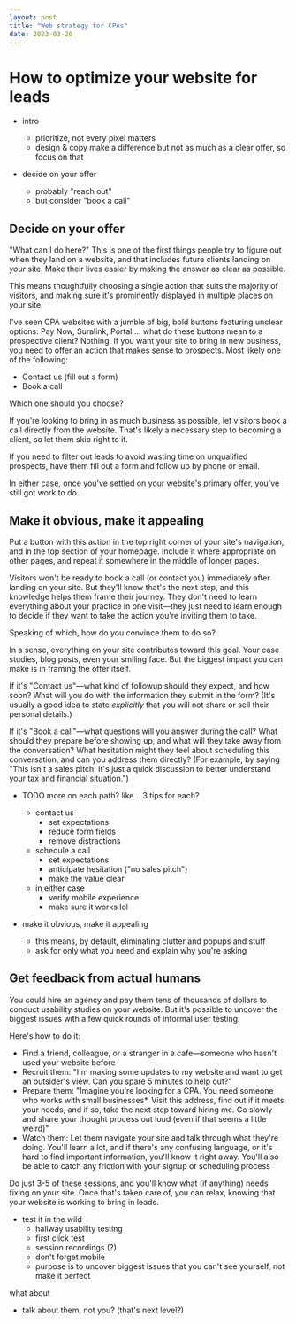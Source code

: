 ```yaml
---
layout: post
title: "Web strategy for CPAs"
date: 2023-03-20
---
```


# How to optimize your website for leads

- intro
  - prioritize, not every pixel matters
  - design & copy make a difference but not as much as a clear offer, so focus on that

- decide on your offer
  - probably "reach out"
  - but consider "book a call"

## Decide on your offer

"What can I do here?" This is one of the first things people try to figure out when they land on a website, and that includes future clients landing on _your_ site. Make their lives easier by making the answer as clear as possible.

This means thoughtfully choosing a single action that suits the majority of visitors, and making sure it's prominently displayed in multiple places on your site.

I've seen CPA websites with a jumble of big, bold buttons featuring unclear options: Pay Now, Suralink, Portal ... what do these buttons mean to a prospective client? Nothing. If you want your site to bring in new business, you need to offer an action that makes sense to prospects. Most likely one of the following:

- Contact us (fill out a form)
- Book a call

Which one should you choose? 

If you're looking to bring in as much business as possible, let visitors book a call directly from the website. That's likely a necessary step to becoming a client, so let them skip right to it.

If you need to filter out leads to avoid wasting time on unqualified prospects, have them fill out a form and follow up by phone or email.

In either case, once you've settled on your website's primary offer, you've still got work to do.

## Make it obvious, make it appealing

Put a button with this action in the top right corner of your site's navigation, and in the top section of your homepage. Include it where appropriate on other pages, and repeat it somewhere in the middle of longer pages.

Visitors won't be ready to book a call (or contact you) immediately after landing on your site. But they'll know that's the next step, and this knowledge helps them frame their journey. They don't need to learn everything about your practice in one visit—they just need to learn enough to decide if they want to take the action you're inviting them to take.

Speaking of which, how do you convince them to do so?

In a sense, everything on your site contributes toward this goal. Your case studies, blog posts, even your smiling face. But the biggest impact you can make is in framing the offer itself.

If it's "Contact us"—what kind of followup should they expect, and how soon? What will you do with the information they submit in the form? (It's usually a good idea to state _explicitly_ that you will not share or sell their personal details.)

If it's "Book a call"—what questions will you answer during the call? What should they prepare before showing up, and what will they take away from the conversation? What hesitation might they feel about scheduling this conversation, and can you address them directly? (For example, by saying "This isn't a sales pitch. It's just a quick discussion to better understand your tax and financial situation.")


- TODO more on each path? like .. 3 tips for each?
  - contact us
    - set expectations
    - reduce form fields
    - remove distractions
  - schedule a call
    - set expectations
    - anticipate hesitation ("no sales pitch")
    - make the value clear
  - in either case
    - verify mobile experience
    - make sure it works lol

- make it obvious, make it appealing
  - this means, by default, eliminating clutter and popups and stuff
  - ask for only what you need and explain why you're asking

## Get feedback from actual humans

You could hire an agency and pay them tens of thousands of dollars to conduct usability studies on your website. But it's possible to uncover the biggest issues with a few quick rounds of informal user testing.

Here's how to do it:

- Find a friend, colleague, or a stranger in a cafe—someone who hasn't used your website before
- Recruit them: "I'm making some updates to my website and want to get an outsider's view. Can you spare 5 minutes to help out?"
- Prepare them: "Imagine you're looking for a CPA. You need someone who works with small businesses*. Visit this address, find out if it meets your needs, and if so, take the next step toward hiring me. Go slowly and share your thought process out loud (even if that seems a little weird)"
- Watch them: Let them navigate your site and talk through what they're doing. You'll learn a lot, and if there's any confusing language, or it's hard to find important information, you'll know it right away. You'll also be able to catch any friction with your signup or scheduling process

Do just 3-5 of these sessions, and you'll know what (if anything) needs fixing on your site. Once that's taken care of, you can relax, knowing that your website is working to bring in leads.

- test it in the wild
  - hallway usability testing
  - first click test
  - session recordings (?)
  - don't forget mobile
  - purpose is to uncover biggest issues that you can't see yourself, not make it perfect

what about

- talk about them, not you? (that's next level?)
